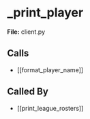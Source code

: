 # _print_player

**File:** client.py

## Calls

- [[format_player_name]]

## Called By

- [[print_league_rosters]]

